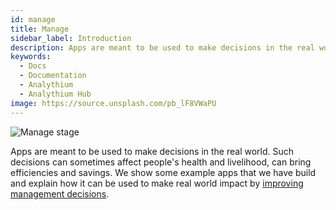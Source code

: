 ```yaml
---
id: manage
title: Manage
sidebar_label: Introduction
description: Apps are meant to be used to make decisions in the real world.
keywords:
  - Docs
  - Documentation
  - Analythium
  - Analythium Hub
image: https://source.unsplash.com/pb_lF8VWaPU
---
```


![Manage stage](../../img/undraw_personal_goals_edgd_manage.svg)

Apps are meant to be used to make decisions in the real world.
Such decisions can sometimes affect people's health and livelihood,
can bring efficiencies and savings. We show some example
apps that we have build and explain how it can be used to make
real world impact by [improving management decisions](manage).
